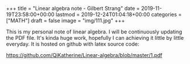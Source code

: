 +++
title = "Linear algebra note - Gilbert Strang"
date = 2019-11-19T23:58:00+00:00
lastmod = 2019-12-24T01:04:18+00:00
categories = ["MATH"]
draft = false
image = "img/111.jpg"
+++

This is my personal note of linear algebra. I will be continuously updating the
PDF file. It's kinda huge work, hopefully I can achieving it little by little
everyday. It is hosted on github with latex source code:

<https://github.com/QiKatherine/Linear-algebra/blob/master/1.pdf>
